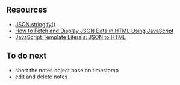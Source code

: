 ## Resources
- [JSON.stringify()](
  https://www.w3schools.com/js/js_json_stringify.asp
)
- [How to Fetch and Display JSON Data in HTML Using JavaScript](
https://howtocreateapps.com/fetch-and-display-json-html-javascript/#:~:text=Fetching%20the%20JSON%20data.%20To%20be%20able%20to,%7B%20%20%2F%2F%20If%20an%20error%20occured%2C%20
)
- [JavaScript Template Literals: JSON to HTML ](
  https://www.youtube.com/watch?v=DG4obitDvUA
)

## To do next
- short the notes object base on timestamp
- edit and delete notes